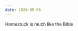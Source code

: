 ```yaml
---
date: 2024-05-06
---
```


Homestuck is much like the Bible

<!--in that it was never meant to be understood as a single work with a contiguous-->
<!--and consistent message, but instead a highly symbolic and metaphorical art-->
<!--piece, where all discoverable meaning is only possible to interpret through a-->
<!--personal and reflective lens without application to others' lives-->
